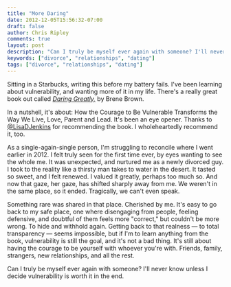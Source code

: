 ```yaml
---
title: "More Daring"
date: 2012-12-05T15:56:32-07:00
draft: false
author: Chris Ripley
comments: true
layout: post
description: "Can I truly be myself ever again with someone? I'll never know unless I decide vulnerability is worth it in the end."
keywords: ["divorce", "relationships", "dating"]
tags: ["divorce", "relationships", "dating"]
---
```

Sitting in a Starbucks, writing this before my battery fails. I've been learning about vulnerability, and wanting more of it in my life. There's a really great book out called [*Daring Greatly,*](http://www.amazon.com/dp/1592407331) by Brene Brown.

In a nutshell, it's about: How the Courage to Be Vulnerable Transforms the Way We Live, Love, Parent and Lead. It's been an eye opener. Thanks to [@LisaDJenkins](https://www.twitter.com/lisadjenkins) for recommending the book. I wholeheartedly recommend it, too.

As a single-again-single person, I'm struggling to reconcile where I went earlier in 2012. I felt truly seen for the first time ever, by eyes wanting to see the whole me. It was unexpected, and nurtured me as a newly divorced guy. I took to the reality like a thirsty man takes to water in the desert. It tasted so sweet, and I felt renewed. I valued it greatly, perhaps too much so. And now that gaze, her gaze, has shifted sharply away from me. We weren't in the same place, so it ended. Tragically, we can't even speak.

Something rare was shared in that place. Cherished by me. It's easy to go back to my safe place, one where disengaging from people, feeling defensive, and doubtful of them feels more "correct," but couldn't be more wrong. To hide and withhold again. Getting back to that realness — to total transparency — seems impossible, but if I'm to learn anything from the book, vulnerability is still the goal, and it's not a bad thing. It's still about having the courage to be yourself with whoever you're with. Friends, family, strangers, new relationships, and all the rest.

Can I truly be myself ever again with someone? I'll never know unless I decide vulnerability is worth it in the end.
